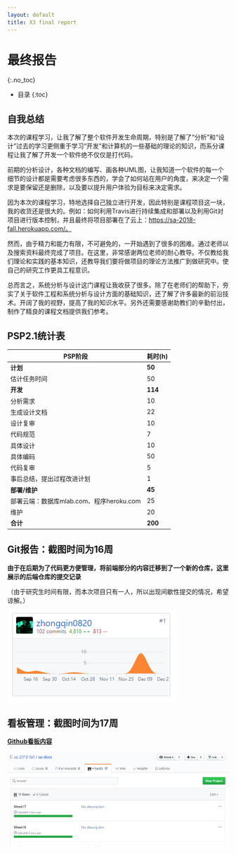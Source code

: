 ```yaml
---
layout: default
title: X3 final report
---
```

# 最终报告
{:.no_toc}

* 目录
{:toc}

## 自我总结
本次的课程学习，让我了解了整个软件开发生命周期，特别是了解了“分析”和“设计”过去的学习更侧重于学习“开发”和计算机的一些基础的理论的知识，而系分课程让我了解了开发一个软件绝不仅仅是打代码。

前期的分析设计，各种文档的编写、画各种UML图，让我知道一个软件的每一个细节的设计都是需要考虑很多东西的，学会了如何站在用户的角度，来决定一个需求是要保留还是删除，以及要以提升用户体验为目标来决定需求。

因为本次的课程学习，特地选择自己独立进行开发，因此特别是课程项目这一块，我的收货还是很大的。例如：如何利用Travis进行持续集成和部署以及利用Git对项目进行版本控制，并且最终将项目部署在了云上：https://sa-2018-fall.herokuapp.com/。

然而，由于精力和能力有限，不可避免的，一开始遇到了很多的困难。通过老师以及搜索资料最终完成了项目。在这里，非常感谢两位老师的耐心教导。不仅教给我们理论和实践的基本知识，还教导我们要将做项目的理论方法推广到做研究中。使自己的研究工作更具工程意识。

总而言之，系统分析与设计这门课程让我收获了很多。除了在老师们的帮助下，夯实了关于软件工程和系统分析与设计方面的基础知识，还了解了许多最新的前沿技术。开阔了我的视野，提高了我的知识水平。另外还需要感谢助教们的辛勤付出，制作了精良的课程文档提供我们参考。



## PSP2.1统计表

| PSP阶段                    | 耗时(h) |
| -------------------------- | ------- |
| **计划**                       | **50**      |
| 估计任务时间            | 50       |
| **开发**                       | **114**     |
| 分析需求                | 10      |
| 生成设计文档            | 22      |
| 设计复审                | 10       |
| 代码规范                | 7       |
| 具体设计                | 10       |
| 具体编码                | 50      |
| 代码复审                | 5       |
| 事后总结，提出过程改进计划 | 1       |
| **部署/维护** | **45** |
| 部署云端：数据库mlab.com、程序heroku.com | 25 |
| 维护 | 20 |
| **合计**                   | **200**  |

## Git报告：截图时间为16周
**由于在后期为了代码更方便管理，将前端部分的内容迁移到了一个新的仓库，这里展示的后端仓库的提交记录**

（由于研究生时间有限，而本次项目只有一人，所以出现间歇性提交的情况，希望谅解。）

![后端提交记录](assets/github-commits.png)

## 看板管理：截图时间为17周

**[Github看板内容](https://github.com/sa-2018-fall/sa-docs/projects)**

![Github看板内容](assets/github-projects.png)
